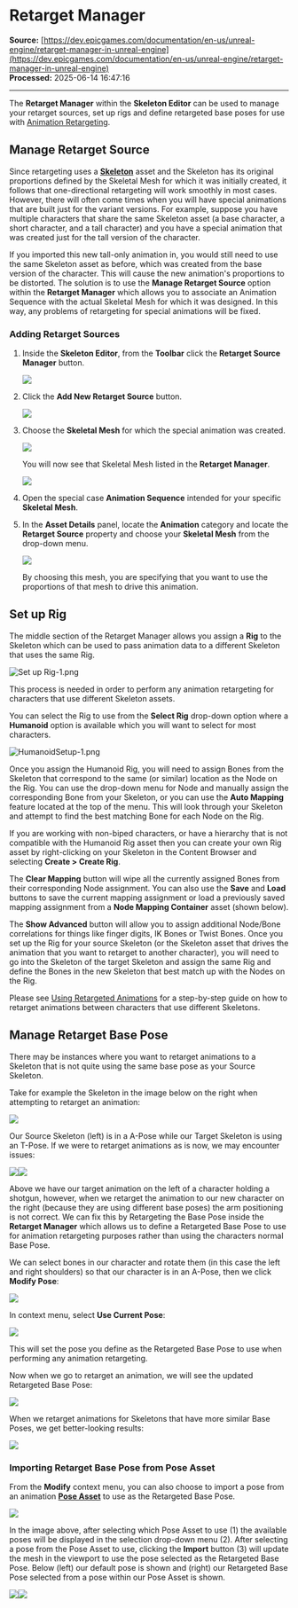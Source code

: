 # Retarget Manager

**Source:** [https://dev.epicgames.com/documentation/en-us/unreal-engine/retarget-manager-in-unreal-engine](https://dev.epicgames.com/documentation/en-us/unreal-engine/retarget-manager-in-unreal-engine)  
**Processed:** 2025-06-14 16:47:16

---

The **Retarget Manager** within the **Skeleton Editor** can be used to manage your retarget sources, set up rigs and define retargeted base poses for use with [Animation Retargeting](/documentation/en-us/unreal-engine/using-retargeted-animations-in-unreal-engine).

## Manage Retarget Source

Since retargeting uses a [**Skeleton**](/documentation/en-us/unreal-engine/skeletons-in-unreal-engine) asset and the Skeleton has its original proportions defined by the Skeletal Mesh for which it was initially created, it follows that one-directional retargeting will work smoothly in most cases. However, there will often come times when you will have special animations that are built just for the variant versions. For example, suppose you have multiple characters that share the same Skeleton asset (a base character, a short character, and a tall character) and you have a special animation that was created just for the tall version of the character.

If you imported this new tall-only animation in, you would still need to use the same Skeleton asset as before, which was created from the base version of the character. This will cause the new animation's proportions to be distorted. The solution is to use the **Manage Retarget Source** option within the **Retarget Manager** which allows you to associate an Animation Sequence with the actual Skeletal Mesh for which it was designed. In this way, any problems of retargeting for special animations will be fixed.

### Adding Retarget Sources

1.  Inside the **Skeleton Editor**, from the **Toolbar** click the **Retarget Source Manager** button.
    
    ![](https://d1iv7db44yhgxn.cloudfront.net/documentation/images/9a2bf56e-8eb4-4617-b5cb-e15aaad87ddd/retargetmanager.png)
2.  Click the **Add New Retarget Source** button.
    
    ![](https://d1iv7db44yhgxn.cloudfront.net/documentation/images/d1c9a5b7-939a-4a8a-a60e-86fbdbfe7767/addsource.png)
3.  Choose the **Skeletal Mesh** for which the special animation was created.
    
    ![](https://d1iv7db44yhgxn.cloudfront.net/documentation/images/e8a51cd3-d14e-4659-8356-c80587cce06d/selectskeletalmesh.png)
    
    You will now see that Skeletal Mesh listed in the **Retarget Manager**.
    
    ![](https://d1iv7db44yhgxn.cloudfront.net/documentation/images/eb76f9ec-f987-40ce-a01c-18371eff4c57/created.png)
4.  Open the special case **Animation Sequence** intended for your specific **Skeletal Mesh**.
    
5.  In the **Asset Details** panel, locate the **Animation** category and locate the **Retarget Source** property and choose your **Skeletal Mesh** from the drop-down menu.
    
    ![](https://d1iv7db44yhgxn.cloudfront.net/documentation/images/c260c09b-a567-40c4-9346-ddf21a356cec/dropdownselection.png)
    
    By choosing this mesh, you are specifying that you want to use the proportions of that mesh to drive this animation.
    

## Set up Rig

The middle section of the Retarget Manager allows you assign a **Rig** to the Skeleton which can be used to pass animation data to a different Skeleton that uses the same Rig.

![Set up Rig-1.png](https://d1iv7db44yhgxn.cloudfront.net/documentation/images/14d7573e-3354-415b-b7eb-f55a7789f1ad/set20up20rig-1.png "Set up Rig-1.png")

This process is needed in order to perform any animation retargeting for characters that use different Skeleton assets.

You can select the Rig to use from the **Select Rig** drop-down option where a **Humanoid** option is available which you will want to select for most characters.

![](https://d1iv7db44yhgxn.cloudfront.net/documentation/images/d00ec12a-f298-4129-8887-7a9b6d4c6463/humanoidsetup-1.png "HumanoidSetup-1.png")

Once you assign the Humanoid Rig, you will need to assign Bones from the Skeleton that correspond to the same (or similar) location as the Node on the Rig. You can use the drop-down menu for Node and manually assign the corresponding Bone from your Skeleton, or you can use the **Auto Mapping** feature located at the top of the menu. This will look through your Skeleton and attempt to find the best matching Bone for each Node on the Rig.

If you are working with non-biped characters, or have a hierarchy that is not compatible with the Humanoid Rig asset then you can create your own Rig asset by right-clicking on your Skeleton in the Content Browser and selecting **Create > Create Rig**.

The **Clear Mapping** button will wipe all the currently assigned Bones from their corresponding Node assignment. You can also use the **Save** and **Load** buttons to save the current mapping assignment or load a previously saved mapping assignment from a **Node Mapping Container** asset (shown below).

The **Show Advanced** button will allow you to assign additional Node/Bone correlations for things like finger digits, IK Bones or Twist Bones. Once you set up the Rig for your source Skeleton (or the Skeleton asset that drives the animation that you want to retarget to another character), you will need to go into the Skeleton of the target Skeleton and assign the same Rig and define the Bones in the new Skeleton that best match up with the Nodes on the Rig.

Please see [Using Retargeted Animations](/documentation/en-us/unreal-engine/using-retargeted-animations-in-unreal-engine) for a step-by-step guide on how to retarget animations between characters that use different Skeletons.

## Manage Retarget Base Pose

There may be instances where you want to retarget animations to a Skeleton that is not quite using the same base pose as your Source Skeleton.

Take for example the Skeleton in the image below on the right when attempting to retarget an animation:

![](https://d1iv7db44yhgxn.cloudfront.net/documentation/images/ccd52dc8-1b3d-425f-8992-d8b92b6718fc/managebasepose1.png)

Our Source Skeleton (left) is in a A-Pose while our Target Skeleton is using an T-Pose. If we were to retarget animations as is now, we may encounter issues:

![](https://d1iv7db44yhgxn.cloudfront.net/documentation/images/86e45479-bb72-4141-b0f6-50dceedc1f4d/targetanimation.png)![](https://d1iv7db44yhgxn.cloudfront.net/documentation/images/bb80835e-c489-43b0-9c31-5bc908178f93/badbasepose.png)

Above we have our target animation on the left of a character holding a shotgun, however, when we retarget the animation to our new character on the right (because they are using different base poses) the arm positioning is not correct. We can fix this by Retargeting the Base Pose inside the **Retarget Manager** which allows us to define a Retargeted Base Pose to use for animation retargeting purposes rather than using the characters normal Base Pose.

We can select bones in our character and rotate them (in this case the left and right shoulders) so that our character is in an A-Pose, then we click **Modify Pose**:

![](https://d1iv7db44yhgxn.cloudfront.net/documentation/images/620126fa-4986-48f1-b650-f38c41e995aa/retargetedbasepose.png)

In context menu, select **Use Current Pose**:

![](https://d1iv7db44yhgxn.cloudfront.net/documentation/images/0d3a41ce-6c19-4625-9b3d-803eae6128a9/usecurrentpose.png)

This will set the pose you define as the Retargeted Base Pose to use when performing any animation retargeting.

Now when we go to retarget an animation, we will see the updated Retargeted Base Pose:

![](https://d1iv7db44yhgxn.cloudfront.net/documentation/images/743bab67-3fc8-41dc-9512-3c2c7509c18b/newbasepose.png)

When we retarget animations for Skeletons that have more similar Base Poses, we get better-looking results:

![](https://d1iv7db44yhgxn.cloudfront.net/documentation/images/d9696135-d671-4852-9fb5-7f0f8821e14e/holdingshotgun.png)

### Importing Retarget Base Pose from Pose Asset

From the **Modify** context menu, you can also choose to import a pose from an animation [**Pose Asset**](/documentation/en-us/unreal-engine/animation-pose-assets-in-unreal-engine) to use as the Retargeted Base Pose.

![](https://d1iv7db44yhgxn.cloudfront.net/documentation/images/00b16744-2bf8-4ca5-8fdb-293f3aab7385/importpose.png)

In the image above, after selecting which Pose Asset to use (1) the available poses will be displayed in the selection drop-down menu (2). After selecting a pose from the Pose Asset to use, clicking the **Import** button (3) will update the mesh in the viewport to use the pose selected as the Retargeted Base Pose. Below (left) our default pose is shown and (right) our Retargeted Base Pose selected from a pose within our Pose Asset is shown.

![](https://d1iv7db44yhgxn.cloudfront.net/documentation/images/618f0f9b-105f-4ac1-a2ed-f7cd7b5a9a6d/defaultpose.png)![](https://d1iv7db44yhgxn.cloudfront.net/documentation/images/4c7f681a-a71c-4e47-b394-b685199142ef/newretargetpose.png)